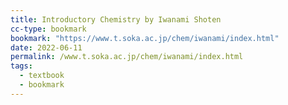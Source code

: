 ```yaml
---
title: Introductory Chemistry by Iwanami Shoten
cc-type: bookmark
bookmark: "https://www.t.soka.ac.jp/chem/iwanami/index.html"
date: 2022-06-11
permalink: /www.t.soka.ac.jp/chem/iwanami/index.html
tags:
  - textbook
  - bookmark
---
```

